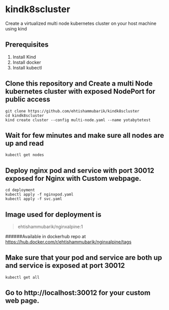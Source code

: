 # kindk8scluster
Create a virtualized multi node kubernetes cluster on your host machine using kind


## Prerequisites 
1. Install Kind 
2. Install docker 
3. Install kubectl 


## Clone this repository and Create a multi Node kubernetes cluster with exposed NodePort for public access 
```
git clone https://github.com/ehtishammubarik/kindk8scluster
cd kindk8scluster
kind create cluster --config multi-node.yaml --name yotabytetest

```
## Wait for few minutes and make sure all nodes are up and read 

```
kubectl get nodes 
```

## Deploy nginx pod and service with port 30012 exposed for Nginx with Custom webpage. 

```
cd deployment
kubectl apply -f nginxpod.yaml
kubectl apply -f svc.yaml

```

## Image used for deployment is 

> ehtishammubarik/nginxalpine:1

######Available in dockerhub repo at https://hub.docker.com/r/ehtishammubarik/nginxalpine/tags


## Make sure that your pod and service are both up and service is exposed at port 30012

```
kubectl get all 
```

## Go to http://localhost:30012 for your custom web page. 


